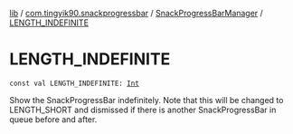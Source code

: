 [lib](../../index.md) / [com.tingyik90.snackprogressbar](../index.md) / [SnackProgressBarManager](index.md) / [LENGTH_INDEFINITE](./-l-e-n-g-t-h_-i-n-d-e-f-i-n-i-t-e.md)

# LENGTH_INDEFINITE

`const val LENGTH_INDEFINITE: `[`Int`](https://kotlinlang.org/api/latest/jvm/stdlib/kotlin/-int/index.html)

Show the SnackProgressBar indefinitely.
Note that this will be changed to LENGTH_SHORT and dismissed
if there is another SnackProgressBar in queue before and after.

